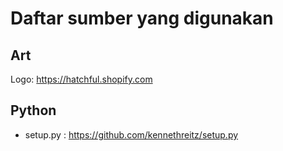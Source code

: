 # Daftar sumber yang digunakan

## Art
Logo: https://hatchful.shopify.com


## Python
- setup.py : https://github.com/kennethreitz/setup.py
